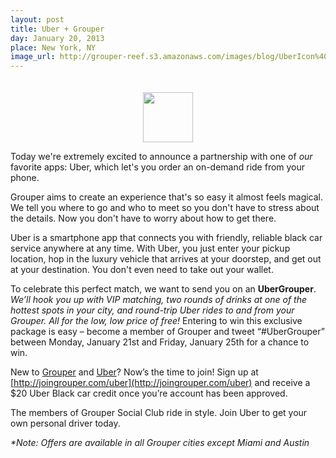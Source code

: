 ```yaml
---
layout: post
title: Uber + Grouper
day: January 20, 2013
place: New York, NY
image_url: http://grouper-reef.s3.amazonaws.com/images/blog/UberIcon%402x.png
---
```

<div style="text-align: center; padding-top: 20px;"><img src="http://grouper-reef.s3.amazonaws.com/images/blog/UberIcon%402x.png" height='80' /></div>

Today we're extremely excited to announce a partnership with one of _our_ favorite apps: Uber, which let's you order an on-demand ride from your phone.

Grouper aims to create an experience that's so easy it almost feels magical. We tell you where to go and who to meet so you don't have to stress about the details. Now you don't have to worry about how to get there.

Uber is a smartphone app that connects you with friendly, reliable black car service anywhere at any time. With Uber, you just enter your pickup location, hop in the luxury vehicle that arrives at your doorstep, and get out at your destination. You don't even need to take out your wallet.
 
To celebrate this perfect match, we want to send you on an **UberGrouper**. *We’ll hook you up with VIP matching, two rounds of drinks at one of the hottest spots in your city, and round-trip Uber rides to and from your Grouper. All for the low, low price of free!* Entering to win this exclusive package is easy – become a member of Grouper and tweet “#UberGrouper” between Monday, January 21st and Friday, January 25th for a chance to win.
 
New to [Grouper](http://joingrouper.com) and [Uber](http://uber.com)? Now’s the time to join! Sign up at [http://joingrouper.com/uber](http://joingrouper.com/uber) and receive a $20 Uber Black car credit once you’re account has been approved.

The members of Grouper Social Club ride in style. Join Uber to get your own personal driver today.
 
_\*Note: Offers are available in all Grouper cities except Miami and Austin_